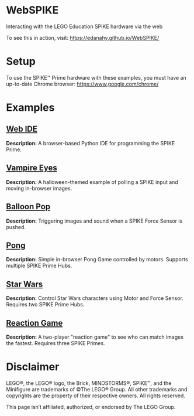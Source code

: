 # WebSPIKE
Interacting with the LEGO Education SPIKE hardware via the web

To see this in action, visit: https://edanahy.github.io/WebSPIKE/

# Setup
To use the SPIKE™ Prime hardware with these examples, you must have an up-to-date Chrome browser: https://www.google.com/chrome/

# Examples

## [Web IDE](https://edanahy.github.io/WebSPIKE/WebIDE/)

**Description:** A browser-based Python IDE for programming the SPIKE Prime.

## [Vampire Eyes](https://edanahy.github.io/WebSPIKE/VampireEyes/)

**Description:** A halloween-themed example of polling a SPIKE input and moving in-browser images.

## [Balloon Pop](https://edanahy.github.io/WebSPIKE/BalloonPop/)

**Description:** Triggering images and sound when a SPIKE Force Sensor is pushed.

## [Pong](https://edanahy.github.io/WebSPIKE/Pong/)

**Description:** Simple in-browser Pong Game controlled by motors. Supports multiple SPIKE Prime Hubs.

## [Star Wars](https://edanahy.github.io/WebSPIKE/StarWars/)

**Description:** Control Star Wars characters using Motor and Force Sensor. Requires two SPIKE Prime Hubs.

## [Reaction Game](https://edanahy.github.io/WebSPIKE/ReactionGame/)

**Description:** A two-player "reaction game" to see who can match images the fastest.  Requires three SPIKE Primes.

# Disclaimer
LEGO®, the LEGO® logo, the Brick, MINDSTORMS®, SPIKE™, and the Minifigure are trademarks of ©The LEGO® Group. All other trademarks and copyrights are the property of their respective owners. All rights reserved.

This page isn’t affiliated, authorized, or endorsed by The LEGO Group.
